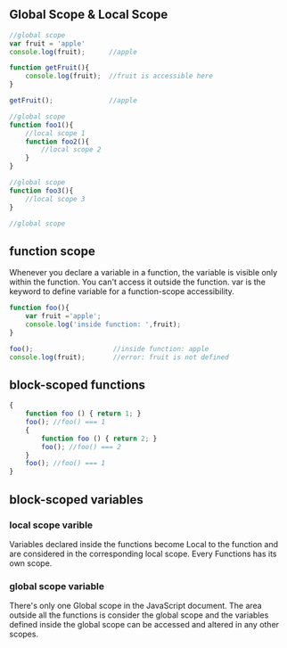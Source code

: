## Global Scope & Local Scope
```js
//global scope
var fruit = 'apple'
console.log(fruit);      //apple

function getFruit(){
    console.log(fruit);  //fruit is accessible here
}

getFruit();              //apple
```
```js
//global scope
function foo1(){
    //local scope 1
    function foo2(){
        //local scope 2
    }
}

//global scope
function foo3(){
    //local scope 3
}

//global scope
```

## function scope
Whenever you declare a variable in a function, the variable is visible only within the function. You can't access it outside the function. var is the keyword to define variable for a function-scope accessibility.

```js
function foo(){
    var fruit ='apple';
    console.log('inside function: ',fruit);
}

foo();                    //inside function: apple
console.log(fruit);       //error: fruit is not defined 
```

## block-scoped functions
```js
{
    function foo () { return 1; }
    foo(); //foo() === 1
    {
        function foo () { return 2; }
        foo(); //foo() === 2
    }
    foo(); //foo() === 1
}
```

## block-scoped variables

### local scope varible
Variables declared inside the functions become Local to the function and are considered in the corresponding local scope. Every Functions has its own scope.

### global scope variable
There's only one Global scope in the JavaScript document. The area outside all the functions is consider the global scope and the variables defined inside the global scope can be accessed and altered in any other scopes.

